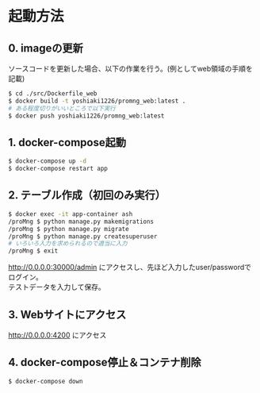 # 起動方法

## 0. imageの更新

ソースコードを更新した場合、以下の作業を行う。(例としてweb領域の手順を記載)

```bash
$ cd ./src/Dockerfile_web
$ docker build -t yoshiaki1226/promng_web:latest .
# ある程度切りがいいところで以下実行
$ docker push yoshiaki1226/promng_web:latest
```

## 1. docker-compose起動

```bash
$ docker-compose up -d
$ docker-compose restart app
```

## 2. テーブル作成（初回のみ実行）

```bash
$ docker exec -it app-container ash
/proMng $ python manage.py makemigrations
/proMng $ python manage.py migrate
/proMng $ python manage.py createsuperuser
# いろいろ入力を求められるので適当に入力
/proMng $ exit
```

http://0.0.0.0:30000/admin にアクセスし、先ほど入力したuser/passwordでログイン。  
テストデータを入力して保存。

## 3. Webサイトにアクセス

http://0.0.0.0:4200 にアクセス

## 4. docker-compose停止＆コンテナ削除

```bash
$ docker-compose down
```